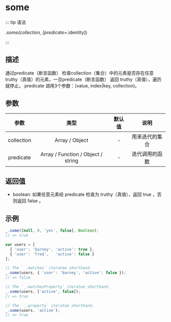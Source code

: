 # some

::: tip 语法

_.some(collection, [predicate=_.identity])

:::

## 描述

通过predicate（断言函数） 检查collection（集合）中的元素是否存在任意truthy（真值）的元素，一旦predicate（断言函数） 返回 truthy（真值），遍历就停止。 predicate 调用3个参数：(value, index|key, collection)。

## 参数

|    参数    |                类型                | 默认值 |      说明      |
| :--------: | :--------------------------------: | :----: | :------------: |
| collection |           Array / Object           |   -    | 用来迭代的集合 |
| predicate  | Array / Function / Object / string |   -    | 迭代调用的函数 |

## 返回值

+ boolean: 如果任意元素经 predicate 检查为 truthy（真值），返回 true ，否则返回 false 。

## 示例

```js
_.some([null, 0, 'yes', false], Boolean);
// => true

var users = [
  { 'user': 'barney', 'active': true },
  { 'user': 'fred',   'active': false }
];

// The `_.matches` iteratee shorthand.
_.some(users, { 'user': 'barney', 'active': false });
// => false

// The `_.matchesProperty` iteratee shorthand.
_.some(users, ['active', false]);
// => true

// The `_.property` iteratee shorthand.
_.some(users, 'active');
// => true
```
